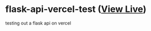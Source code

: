 # flask-api-vercel-test ([View Live](https://flask-api-vercel-test.vercel.app))

testing out a flask api on vercel
